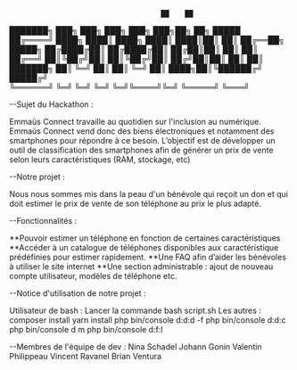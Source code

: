                                           ██    ██

███████╗  ███╗   ███╗  ███╗   ███╗    ███╗██╗   ██╗  █████                                                                  
██╔════╝  ████╗ ████║ ████╗ ████║    ████║██║   ██║  ██╔══██╗                              
█████╗    ██╔████╔██║ ██╔████╔██║   ██╔██║██║   ██║    ██║                          
██╔══╝    ██║╚██╔╝██║ ██║╚██╔╝██║  ██╔╝██║██║   ██║      ██║                          
███████╗  ██║ ╚═╝ ██║ ██║ ╚═╝ ██║ ████╗██║╚██████╔╝ █████╔╝                                                                    
╚══════╝  ╚═╝     ╚═╝ ╚═╝     ╚═╝╚════╝╚═╝ ╚═════╝  ╚═══╝                         



--Sujet du Hackathon : 

Emmaüs Connect travaille au quotidien sur l'inclusion au numérique. Emmaüs Connect vend donc des biens électroniques et notamment des smartphones pour répondre à ce besoin. L’objectif est de développer un outil de classification des smartphones afin de générer un prix de vente selon leurs caractéristiques (RAM, stockage, etc) 

--Notre projet : 

Nous nous sommes mis dans la peau d'un bénévole qui reçoit un don et qui doit estimer le prix de vente de son téléphone au prix le plus adapté. 

--Fonctionnalités : 

**Pouvoir estimer un téléphone en fonction de certaines caractéristiques 
**Accéder à un catalogue de téléphones disponibles aux caractéristique prédéfinies pour estimer rapidement. 
**Une FAQ  afin d’aider les bénévoles à utiliser le site internet 
**Une section administrable : ajout de nouveau compte utilisateur, modèles de téléphone etc. 

--Notice d'utilisation de notre projet : 

Utilisateur de bash : 
	Lancer la commande bash script.sh 
Les autres : 
	composer install 
	yarn install 
	php bin/console d:d:d -f 
	php bin/console d:d:c 
	php bin/console d m 
	php bin/console d:f:l

--Membres de l'équipe de dev : 
Nina Schadel
Johann Gonin
Valentin Philippeau
Vincent Ravanel
Brian Ventura
